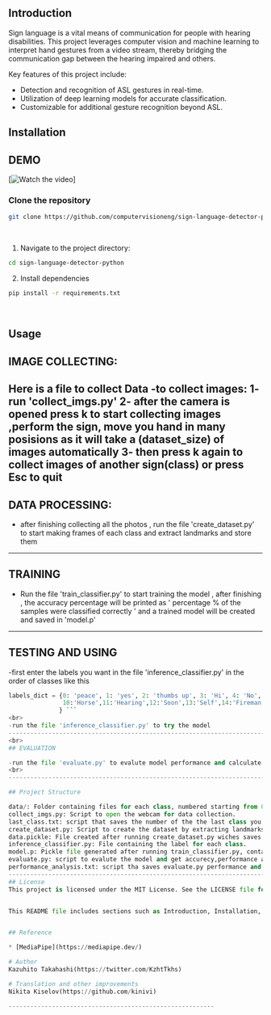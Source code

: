 ## Introduction

Sign language is a vital means of communication for people with hearing disabilities. This project leverages computer vision and machine learning to interpret hand gestures from a video stream, thereby bridging the communication gap between the hearing impaired and others.

Key features of this project include:
- Detection and recognition of ASL gestures in real-time.
- Utilization of deep learning models for accurate classification.
- Customizable for additional gesture recognition beyond ASL.

## Installation
## DEMO
[![Watch the video]([[https://img.youtube.com/vi/MJCSjXepaAM/0.jpg](https://github.com/ShimaaAbdalraheem/sign-language-detector-python-master/assets/148641477/1213da31-279f-4827-8632-095771975a52](https://github.com/ShimaaAbdalraheem/sign-language-detector-python-master/issues/1#issue-2233747335)))]


### Clone the repository

```bash
git clone https://github.com/computervisioneng/sign-language-detector-python.git
```
<br>

1. Navigate to the project directory:

```bash
cd sign-language-detector-python
```

2. Install dependencies

```bash
pip install -r requirements.txt
```

<br> 

## Usage

## IMAGE COLLECTING:
 
 Here is a file to collect Data
-to collect images: 
1- run 'collect_imgs.py'
2- after the camera is opened press k to start collecting images ,perform the sign, move you hand in many posisions as it will take a (dataset_size) of images automatically 
3- then press k again to collect images of another sign(class) or press Esc to quit
<br> 
-------------------------------------------------------------------------------------------------

## DATA PROCESSING:

- after finishing collecting all the photos , run the file 'create_dataset.py' to start making frames of each class and extract landmarks and store them 

-------------------------------------------------------------------------------------------------

## TRAINING

- Run the file 'train_classifier.py' to start training the model , after finishing , the accuracy percentage will be printed as
' percentage % of the samples were classified correctly ' and a trained model will be created and saved in 'model.p'

-------------------------------------------------------------------------------------------------

## TESTING AND USING 

-first enter the labels you want in the file 'inference_classifier.py'  in the order of classes like this 
```python
labels_dict = {0: 'peace', 1: 'yes', 2: 'thumbs up', 3: 'Hi', 4: 'No', 5: 'thank you', 6: 'sorry', 7: 'Close',8: 'Blind',9:'Phone',
               10:'Horse',11:'Hearing',12:'Soon',13:'Self',14:'Fireman',15:'Talk'
              } ```
<br> 
-run the file 'inference_classifier.py' to try the model
-------------------------------------------------------------------------------------------------
<br>
## EVALUATION

-run the file 'evaluate.py' to evalute model performance and calculate accurecy also you will get the confusion_matrix  and the result will be saved in 'performance_analysis.txt'
<br>
-------------------------------------------------------------------------------------------------

## Project Structure 

data/: Folder containing files for each class, numbered starting from 0.
collect_imgs.py: Script to open the webcam for data collection.
last_class.txt: script that saves the number of the the last class you enter automatically.
create_dataset.py: Script to create the dataset by extracting landmarks from collected images.
data.pickle: File created after running create_dataset.py wiches saves extracted Handlandmarks information.
inference_classifier.py: File containing the label for each class.
model.p: Pickle file generated after running train_classifier.py, containing the saved model.
evaluate.py: script to evalute the model and get accurecy,performance and confusion_matrix.
performance_analysis.txt: script tha saves evaluate.py performance and accurecy result. 
-------------------------------------------------------------------------------------------------
## License
This project is licensed under the MIT License. See the LICENSE file for details.


This README file includes sections such as Introduction, Installation, Usage, Contributing, and License, providing users with essential information about the project and how to get started with it. Additionally, it includes placeholders for relevant images (such as demo.gif) and code snippets for usage instructions and integration.


## Reference

* [MediaPipe](https://mediapipe.dev/)

# Author
Kazuhito Takahashi(https://twitter.com/KzhtTkhs)

# Translation and other improvements
Nikita Kiselov(https://github.com/kinivi)

---------------------------------------------------------
